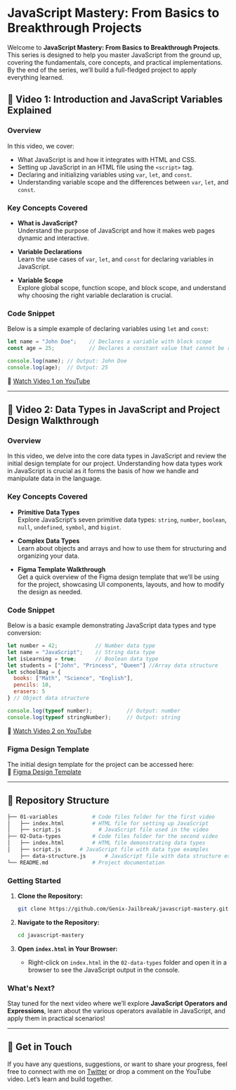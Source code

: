 # JavaScript Mastery: From Basics to Breakthrough Projects

Welcome to **JavaScript Mastery: From Basics to Breakthrough Projects**. This series is designed to help you master JavaScript from the ground up, covering the fundamentals, core concepts, and practical implementations. By the end of the series, we’ll build a full-fledged project to apply everything learned.

## 🎥 Video 1: Introduction and JavaScript Variables Explained

### Overview
In this video, we cover:
- What JavaScript is and how it integrates with HTML and CSS.
- Setting up JavaScript in an HTML file using the `<script>` tag.
- Declaring and initializing variables using `var`, `let`, and `const`.
- Understanding variable scope and the differences between `var`, `let`, and `const`.

### Key Concepts Covered
- **What is JavaScript?**  
  Understand the purpose of JavaScript and how it makes web pages dynamic and interactive.

- **Variable Declarations**  
  Learn the use cases of `var`, `let`, and `const` for declaring variables in JavaScript.

- **Variable Scope**  
  Explore global scope, function scope, and block scope, and understand why choosing the right variable declaration is crucial.

### Code Snippet
Below is a simple example of declaring variables using `let` and `const`:

```javascript
let name = "John Doe";    // Declares a variable with block scope
const age = 25;           // Declares a constant value that cannot be reassigned

console.log(name); // Output: John Doe
console.log(age);  // Output: 25
```

🔗 [Watch Video 1 on YouTube](https://www.youtube.com/watch?v=hQiyLMwqCqg)

---

## 🎥 Video 2: Data Types in JavaScript and Project Design Walkthrough

### Overview
In this video, we delve into the core data types in JavaScript and review the initial design template for our project. Understanding how data types work in JavaScript is crucial as it forms the basis of how we handle and manipulate data in the language.

### Key Concepts Covered
- **Primitive Data Types**  
  Explore JavaScript’s seven primitive data types: `string`, `number`, `boolean`, `null`, `undefined`, `symbol`, and `bigint`.

- **Complex Data Types**  
  Learn about objects and arrays and how to use them for structuring and organizing your data.

- **Figma Template Walkthrough**  
  Get a quick overview of the Figma design template that we’ll be using for the project, showcasing UI components, layouts, and how to modify the design as needed.

### Code Snippet
Below is a basic example demonstrating JavaScript data types and type conversion:

```javascript
let number = 42;            // Number data type
let name = "JavaScript";    // String data type
let isLearning = true;      // Boolean data type
let students = ["John", "Princess", "Queen"] //Array data structure
let schoolBag = {
  books: ["Math", "Science", "English"],
  pencils: 10,
  erasers: 5
} // Object data structure

console.log(typeof number);           // Output: number
console.log(typeof stringNumber);     // Output: string
```

🔗 [Watch Video 2 on YouTube](https://www.youtube.com/watch?v=3XyZChF0BxE)

### Figma Design Template
The initial design template for the project can be accessed here:  
🔗 [Figma Design Template](https://www.figma.com/design/IG8gQB5OftuioByvsrdI6B/Ecommerce-Web-Pages-(Free)-(Community)-(Copy)?node-id=0-1&node-type=canvas&t=DjtjOE6AxbIUSPFo-0)

---

## 📂 Repository Structure

```bash
├── 01-variables           # Code files folder for the first video
│   ├── index.html         # HTML file for setting up JavaScript
│   ├── script.js            # JavaScript file used in the video
├── 02-Data-types          # Code files folder for the second video
│   ├── index.html         # HTML file demonstrating data types
│   ├── script.js      # JavaScript file with data type examples
    ├── data-structure.js      # JavaScript file with data structure examples
└── README.md              # Project documentation
```

### Getting Started

1. **Clone the Repository:**
   ```bash
   git clone https://github.com/Genix-Jailbreak/javascript-mastery.git
   ```
   
2. **Navigate to the Repository:**
   ```bash
   cd javascript-mastery
   ```

3. **Open `index.html` in Your Browser:**
   - Right-click on `index.html` in the `02-data-types` folder and open it in a browser to see the JavaScript output in the console.

### What's Next?

Stay tuned for the next video where we’ll explore **JavaScript Operators and Expressions**, learn about the various operators available in JavaScript, and apply them in practical scenarios!

---

## 📧 Get in Touch

If you have any questions, suggestions, or want to share your progress, feel free to connect with me on [Twitter](https://x.com/GenixTech1) or drop a comment on the YouTube video. Let’s learn and build together.